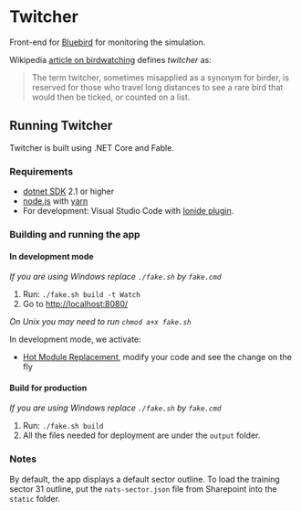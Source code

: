 
# Twitcher
Front-end for [Bluebird](https://github.com/alan-turing-institute/bluebird) for monitoring the simulation.

Wikipedia [article on birdwatching](https://en.wikipedia.org/wiki/Birdwatching) defines *twitcher* as:
> The term twitcher, sometimes misapplied as a synonym for birder, is reserved for those who travel long distances to see a rare bird that would then be ticked, or counted on a list.

## Running Twitcher

Twitcher is built using .NET Core and Fable. 

### Requirements

* [dotnet SDK](https://www.microsoft.com/net/download/core) 2.1 or higher
* [node.js](https://nodejs.org) with [yarn](https://yarnpkg.com/lang/en/)
* For development: Visual Studio Code with [Ionide plugin](http://ionide.io/).

### Building and running the app

#### In development mode

*If you are using Windows replace `./fake.sh` by `fake.cmd`*

1. Run: `./fake.sh build -t Watch`
2. Go to [http://localhost:8080/](http://localhost:8080/)

*On Unix you may need to run `chmod a+x fake.sh`*

In development mode, we activate:

- [Hot Module Replacement](https://fable-elmish.github.io/hmr/), modify your code and see the change on the fly

#### Build for production

*If you are using Windows replace `./fake.sh` by `fake.cmd`*

1. Run: `./fake.sh build`
2. All the files needed for deployment are under the `output` folder.


### Notes

By default, the app displays a default sector outline. To load the training sector 31 outline, put the `nats-sector.json` file from Sharepoint into the `static` folder.